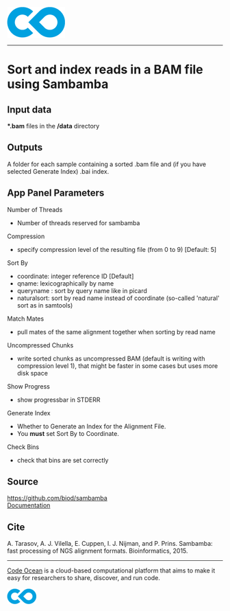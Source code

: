 [![Code Ocean Logo](images/CO_logo_135x72.png)](http://codeocean.com/product)

<hr>

# Sort and index reads in a BAM file using Sambamba


## Input data

**\*.bam** files in the **/data** directory

## Outputs

A folder for each sample containing a sorted .bam file and (if you have selected Generate Index) .bai index.

## App Panel Parameters

Number of Threads
- Number of threads reserved for sambamba

Compression
- specify compression level of the resulting file (from 0 to 9) [Default: 5]

Sort By
- coordinate: integer reference ID [Default]
- qname: lexicographically by name
- queryname : sort by query name like in picard
- naturalsort: sort by read name instead of coordinate (so-called 'natural' sort as in samtools)

Match Mates
- pull mates of the same alignment together when sorting by read name

Uncompressed Chunks
- write sorted chunks as uncompressed BAM (default is writing with compression level 1), that might be faster in some cases but uses more disk space

Show Progress
- show progressbar in STDERR

Generate Index 
- Whether to Generate an Index for the Alignment File.
- You **must** set Sort By to Coordinate.

Check Bins
- check that bins are set correctly

## Source 

https://github.com/biod/sambamba <br>
[Documentation](https://lomereiter.github.io/sambamba/docs/sambamba-sort.html)

## Cite

A. Tarasov, A. J. Vilella, E. Cuppen, I. J. Nijman, and P. Prins. Sambamba: fast processing of NGS alignment formats. Bioinformatics, 2015.

<hr>

[Code Ocean](https://codeocean.com/) is a cloud-based computational platform that aims to make it easy for researchers to share, discover, and run code.<br /><br />
[![Code Ocean Logo](images/CO_logo_68x36.png)](https://www.codeocean.com)
